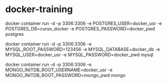 # docker-training

docker container run -d -p 3306:3306 -e POSTGRES_USER=docker_usr -e POSTGRES_DB=curso_docker -e POSTGRES_PASSWORD=docker_pwd postgres

docker container run -d -p 3306:3306 -e MYSQL_ROOT_PASSWORD=123456 -e MYSQL_DATABASE=docker_db -e MYSQL_USER=docker_usr -e MYSQL_PASSWORD=docker_pwd mysql

docker container run -d -p 3306:3306 -e MONGO_INITDB_ROOT_USERNAME=docker_usr -e MONGO_INITDB_ROOT_PASSWORD=mongo_pwd mongo
